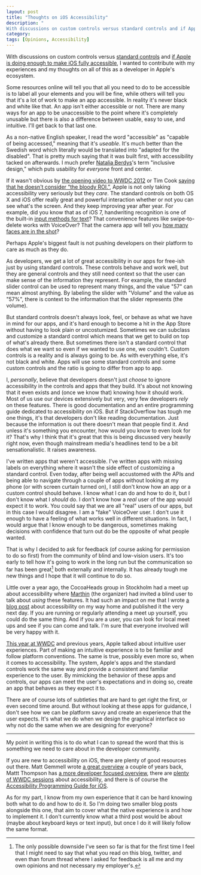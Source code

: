 ```yaml
---
layout: post
title: "Thoughts on iOS Accessibility"
description: "
With discussions on custom controls versus standard controls and if Apple is doing enough to make iOS fully accessible, I wanted to contribute with my experiences and my thoughts on all of this as a developer in Apple's ecosystem. "
category: 
tags: [Opinions, Accessibility] 
---
```


With discussions on custom controls versus [standard controls][standard] and [if Apple is doing enough to make iOS fully accessible][review], I wanted to contribute with my experiences and my thoughts on all of this as a developer in Apple's ecosystem. 

Some resources online will tell you that all you need to do to be accessible is to label all your elements and you will be fine, while others will tell you that it's a lot of work to make an app accessible. In reality it's never black and white like that. An app isn't either accessible or not. There are many ways for an app to be unaccessible to the point where it's completely unusable but there is also a difference between usable, easy to use, and intuitive. I'll get back to that last one.

As a non-native English speaker, I read the word "accessible" as "capable of being accessed," meaning that it's _useable_. It's much better than the Swedish word which literally would be translated into "adapted for the disabled". That is pretty much saying that it was built first, with accessibility tacked on afterwards. I much prefer [Natalia Berdys][@batalia]'s term "inclusive design," which puts usability for _everyone_ front and center. 

If it wasn't obvious by [the opening video to WWDC 2012][wwdc12] or Tim Cook [saying that he doesn't consider “the bloody ROI.”][ROI],  Apple is not only taking accessibility very seriously but they _care_. The standard controls on both OS X and iOS offer really great and powerful interaction whether or not you can see what's the screen. And they keep improving year after year. For example, did you know that as of iOS 7, handwriting recognition is one of the built-in [input methods for text][text input]? That convenience features like swipe-to-delete works with VoiceOver? That the camera app will tell you [how many faces are in the shot][camera]?

Perhaps Apple's biggest fault is not pushing developers on their platform to care as much as they do. 

As developers, we get a lot of great accessibility in our apps for free-ish just by using standard controls. These controls behave and work well, but they are general controls and they still need context so that the user can make sense of the information they represent. For example, the standard slider control can be used to represent many things, and the value "57" can mean almost anything. By labeling the slider with "Volume" and the value as "57%", there is context to the information that the slider represents (the volume). 

But standard controls doesn't always look, feel, or behave as what we have in mind for our apps, and it's hard enough to become a hit in the App Store without having to look plain or uncostumized. Sometimes we can subclass and customize a standard control which means that we get to build on top of what's already there. But sometimes there isn't a standard control that does what we want so even if we wanted to use one, we couldn't. Custom controls is a reality and is always going to be. As with everything else, it's not black and white. Apps will use some standard controls and some custom controls and the ratio is going to differ from app to app.

I, _personally_, believe that developers doesn't just _choose_ to ignore accessibility in the controls and apps that they build. It's about not knowing that it even exists and (once we know that) knowing how it should work. Most of us use our devices extensively but very, very few developers _rely_ on these features. There is good documentation and an entire programming guide dedicated to accessibility on iOS. But if StackOverflow has tough me one things, it's that developers don't like reading documentation. Just because the information is out there doesn't mean that people find it. And unless it's something you encounter, how would you know to even look for it? That's why I think that it's great that this is being discussed very heavily right now, even though mainstream media's headlines tend to be a bit sensationalistic. It raises awareness. 

I've written apps that weren't accessible. I've written apps with missing labels on everything where it wasn't the side effect of customizing a standard control. Even today, after being well accustomed with the APIs and being able to navigate through a couple of apps without looking at my phone (or with screen curtain turned on), I still don't know how an app or a custom control should behave. I know what I can do and how to do it, but I don't know what I _should_ do. I don't know how a _real_ user of the app would expect it to work. You could say that we are all "real" users of our apps, but in this case I would disagree. I am a "fake" VoiceOver user. I don't use it enough to have a feeling of what works well in different situations. In fact, I would argue that I know enough to be dangerous, sometimes making decisions with confidence that turn out do be the opposite of what people wanted.

That is why I decided to ask for feedback (of course asking for permission to do so first) from the community of blind and low-vision users. It's too early to tell how it's going to work in the long run but the communication so far has been great[^me] both externally and internally. It has already tough me new things and I hope that it will continue to do so. 

[^me]: The only possible downside I've seen so far is that for the first time I feel that I might need to say that what you read on this blog, twitter, and even than forum thread where I asked for feedback is all me and my own opinions and not necessary my employer's.

Little over a year ago, the CocoaHeads group in Stockholm had a meet up about accessibility where [Marthin][@marthinfreij] (the organizer) had invited a blind user to talk about _using_ these features. It had such an impact on me that I wrote [a blog post][drawRect] about accessibility on my way home and published it the very next day. If you are running or regularly attending a meet up yourself, you could do the same thing. And if you are a user, you can look for local meet ups and see if you can come and talk. I'm sure that everyone involved will be very happy with it. 

[This year at WWDC][intuitive] and previous years, Apple talked about intuitive user experiences. Part of making an intuitive experience is to be familiar and follow platform conventions. The same is true, possibly even more so, when it comes to accessibility. The system, Apple's apps and the standard controls work the same way and provide a consistent and familiar experience to the user. By mimicking the behavior of these apps and controls, our apps can meet the user's expectations and in doing so, create an app that behaves as they expect it to. 

There are of course lots of subtleties that are hard to get right the first, or even second time around. But without looking at these apps for guidance, I don't see how we can be platform savvy and create an experience that the user expects. It's what we do when we design the graphical interface so why not do the same when we are designing for everyone? 

---

My point in writing this is to do what I can to spread the word that this is something we need to care about in the developer community. 

If you are new to accessibility on iOS, there are plenty of good resources out there. Matt Gemmell wrote [a great overview][gemmell] a couple of years back, Mattt Thompson has [a more developer focused overview][nshipster], there are [plenty of WWDC sessions][videos] about accessibility, and there is of course the [Accessibility Programming Guide for iOS][programmingGuide].

As for my part, I know from my own experience that it can be hard knowing both what to do and how to do it. So I'm doing two smaller blog posts alongside this one, that aim to cover what the native experience is and how to implement it. I don't currently know what a third post would be about (maybe about keyboard keys or text input), but once I do it will likely follow the same format.
 


[standard]: http://inessential.com/2014/07/10/standard_controls
[review]: http://www.marco.org/2014/07/10/app-review-should-test-accessibility
[@batalia]: https://twitter.com/batalia
[text input]: https://www.apple.com/au/accessibility/ios/voiceover/
[ROI]: http://www.theguardian.com/environment/2014/mar/03/tim-cook-climate-change-sceptics-ditch-apple-shares
[wwdc12]: https://www.youtube.com/watch?v=Cx0KocApWjQ
[camera]: https://www.apple.com/ios/accessibility-tips/
[@marthinfreij]: https://twitter.com/marthinfreij
[drawRect]: http://ronnqvi.st/making-drawrect-accessible/
[intuitive]: https://developer.apple.com/videos/wwdc/2014/

[gemmell]: http://mattgemmell.com/accessibility-for-iphone-and-ipad-apps/
[nshipster]: http://nshipster.com/uiaccessibility/
[programmingGuide]: https://developer.apple.com/library/ios/documentation/UserExperience/Conceptual/iPhoneAccessibility/Introduction/Introduction.html
[videos]: http://asciiwwdc.com/search?q=accessibility
